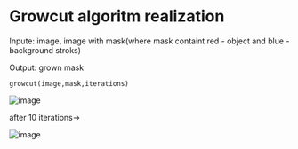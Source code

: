 # Growcut algoritm realization 
Inpute: image, image with mask(where mask containt red - object and blue - background stroks)

Output: grown mask
```
growcut(image,mask,iterations)
```
![image](https://github.com/Shireee/cv-labs/assets/52496230/f8aed2d3-0418-48b9-89ac-0aa3f696488f)

 after 10 iterations-> 
 
 ![image](https://github.com/Shireee/cv-labs/assets/52496230/6cbbbc83-d4d4-425b-a5e6-8387b68264a9)

